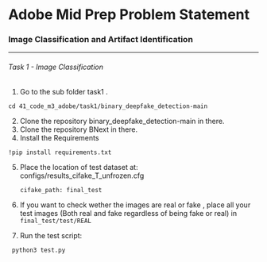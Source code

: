 # **Adobe Mid Prep Problem Statement**

### Image Classification and Artifact Identification

---

###### Task 1 - Image Classification

1. Go to the sub folder task1 .

```
cd 41_code_m3_adobe/task1/binary_deepfake_detection-main
```
2. Clone the repository binary_deepfake_detection-main in there.
3. Clone the repository BNext in there.
4. Install the Requirements

```
!pip install requirements.txt
```

5. Place the location of test dataset at:
   configs/results_cifake_T_unfrozen.cfg

   `cifake_path: final_test`
6. If you want to check wether the images are real or fake , place all your test images (Both real and fake regardless of being fake or real) in `final_test/test/REAL`
7. Run the test script:

```
 python3 test.py 
```
